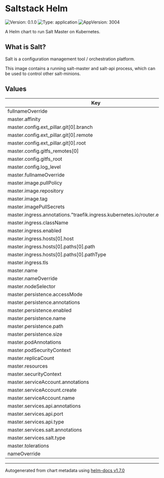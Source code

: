 # Saltstack Helm

![Version: 0.1.0](https://img.shields.io/badge/Version-0.1.0-informational?style=flat-square) ![Type: application](https://img.shields.io/badge/Type-application-informational?style=flat-square) ![AppVersion: 3004](https://img.shields.io/badge/AppVersion-3004-informational?style=flat-square)

A Helm chart to run Salt Master on Kubernetes.

## What is Salt?

Salt is a configuration management tool / orchestration platform.

This image contains a running salt-master and salt-api process, which can be used to control other salt-minions.

## Values

| Key                                                                           | Type   | Default                                    | Description |
|-------------------------------------------------------------------------------|--------|--------------------------------------------|-------------|
| fullnameOverride                                                              | string | `""`                                       |             |
| master.affinity                                                               | object | `{}`                                       |             |
| master.config.ext_pillar.git[0].branch                                        | string | `"master"`                                 |             |
| master.config.ext_pillar.git[0].remote                                        | string | `"https://github.com/mazzy89/archnux.git"` |             |
| master.config.ext_pillar.git[0].root                                          | string | `"saltstack/pillar"`                       |             |
| master.config.gitfs_remotes[0]                                                | string | `"https://github.com/mazzy89/archnux.git"` |             |
| master.config.gitfs_root                                                      | string | `"saltstack/salt"`                         |             |
| master.config.log_level                                                       | string | `"info"`                                   |             |
| master.fullnameOverride                                                       | string | `""`                                       |             |
| master.image.pullPolicy                                                       | string | `"IfNotPresent"`                           |             |
| master.image.repository                                                       | string | `"docker.io/mazzy/salt"`                   |             |
| master.image.tag                                                              | string | `"3004-alpine3.14"`                        |             |
| master.imagePullSecrets                                                       | list   | `[]`                                       |             |
| master.ingress.annotations."traefik.ingress.kubernetes.io/router.entrypoints" | string | `"web"`                                    |             |
| master.ingress.className                                                      | string | `""`                                       |             |
| master.ingress.enabled                                                        | string | `"enabled"`                                |             |
| master.ingress.hosts[0].host                                                  | string | `"saltstack-api.hzk8s.k3s.mazzarino.cz"`   |             |
| master.ingress.hosts[0].paths[0].path                                         | string | `"/"`                                      |             |
| master.ingress.hosts[0].paths[0].pathType                                     | string | `"ImplementationSpecific"`                 |             |
| master.ingress.tls                                                            | list   | `[]`                                       |             |
| master.name                                                                   | string | `"master"`                                 |             |
| master.nameOverride                                                           | string | `""`                                       |             |
| master.nodeSelector                                                           | object | `{}`                                       |             |
| master.persistence.accessMode                                                 | string | `"ReadWriteOnce"`                          |             |
| master.persistence.annotations                                                | object | `{}`                                       |             |
| master.persistence.enabled                                                    | string | `"enabled"`                                |             |
| master.persistence.name                                                       | string | `"pki"`                                    |             |
| master.persistence.path                                                       | string | `"/etc/salt/pki"`                          |             |
| master.persistence.size                                                       | string | `"60Mi"`                                   |             |
| master.podAnnotations                                                         | object | `{}`                                       |             |
| master.podSecurityContext                                                     | object | `{}`                                       |             |
| master.replicaCount                                                           | int    | `1`                                        |             |
| master.resources                                                              | object | `{}`                                       |             |
| master.securityContext                                                        | object | `{}`                                       |             |
| master.serviceAccount.annotations                                             | object | `{}`                                       |             |
| master.serviceAccount.create                                                  | bool   | `true`                                     |             |
| master.serviceAccount.name                                                    | string | `""`                                       |             |
| master.services.api.annotations                                               | object | `{}`                                       |             |
| master.services.api.port                                                      | int    | `8000`                                     |             |
| master.services.api.type                                                      | string | `"ClusterIP"`                              |             |
| master.services.salt.annotations                                              | object | `{}`                                       |             |
| master.services.salt.type                                                     | string | `"LoadBalancer"`                           |             |
| master.tolerations                                                            | list   | `[]`                                       |             |
| nameOverride                                                                  | string | `""`                                       |             |

----------------------------------------------
Autogenerated from chart metadata using [helm-docs v1.7.0](https://github.com/norwoodj/helm-docs/releases/v1.7.0)

